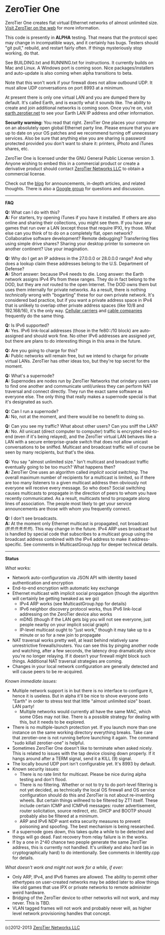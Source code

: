 ZeroTier One
======

ZeroTier One creates flat virtual Ethernet networks of almost unlimited size. [Visit ZeroTier on the web](https://www.zerotier.com/) for more information.

This code is presently in **ALPHA** testing. That means that the protocol spec may change in incompatible ways, and it certainly has bugs. Testers should "git pull," rebuild, and restart fairly often. If things mysteriously stop working, do that.

See BUILDING.txt and RUNNING.txt for instructions. It currently builds on Mac and Linux. A Windows port is coming soon. Nice packages/installers and auto-update is also coming when alpha transitions to beta.

Note that this won't work if your firewall does not allow outbound UDP. It must allow UDP conversations on port 8993 at a minimum.

At present there is only one virtual LAN and you are dumped there by default. It's called Earth, and is exactly what it sounds like. The ability to create and join additional networks is coming soon. Once you're on, visit [earth.zerotier.net](http://earth.zerotier.net/) to see your Earth LAN IP address and other information.

**Security warning:** You read that right. ZeroTier One places your computer on an absolutely open global Ethernet party line. Please ensure that you are up to date on your OS patches and we recommend turning off unnecessary services. Also be sure that anything else you are sharing is password protected provided you don't want to share it: printers, iPhoto and iTunes shares, etc.

ZeroTier One is licensed under the GNU General Public License version 3. Anyone wishing to embed this in a commercial product or create a derivative product should contact [ZeroTier Networks LLC](https://www.zerotier.com/) to obtain a commercial license.

Check out the [blog](http://blog.zerotier.com/) for announcements, in-depth articles, and related thoughts. There is also a [Google group](https://groups.google.com/forum/#!forum/zerotier-one-users) for questions and discussion.

----
**FAQ**

**Q:** What can I do with this?  
**A:** For starters, try opening iTunes if you have it installed. If others are also online and sharing their collections, you might see them. If you have any games that run over a LAN (except those that require IPX), try those. What else can you think of to do on a completely flat, open network? Collaborative software development? Remote debugging? Transferring files using simple drive shares? Sharing your desktop printer to someone on another continent? Use your imagination.

**Q:** Why do I get an IP address in the 27.0.0.0 or 28.0.0.0 range? And why does a lookup claim these addresses belong to the U.S. Department of Defense?  
**A:** Short answer: because IPv4 needs to die. Long answer: the Earth network assigns IPv4 IPs from these ranges. They do in fact belong to the DOD, but they are *not* routed to the open Internet. The DOD owns them but uses them internally for private networks. As a result, there is nothing *technically* wrong with "bogarting" these for our own private network. It's considered bad practice, but if you want a private address space in IPv4 that is unlikely to overlap other private address spaces (like 10/8 and 192.168/16), it's the only way. [Cellular carriers](http://www.androidcentral.com/sprint-internet-dept-defense-and-you)  and [cable companies](http://www.dslreports.com/forum/r25679029-Why-is-my-first-hop-to-a-DoD-assigned-IP-address-) frequently do the same thing.

**Q:** Is IPv6 supported?  
**A:** Yes. IPv6 link-local addresses (those in the fe80::/10 block) are auto-assigned and should work fine. No other IPv6 addresses are assigned *yet*, but there are plans to do interesting things in this area in the future.

**Q:** Are you going to charge for this?  
**A:** Public networks will remain free, but we intend to charge for private virtual LANs. ZeroTier has other ideas too, but they're top secret for the moment.

**Q:** What's a supernode?  
**A:** Supernodes are nodes run by ZeroTier Networks that orindary users use to find one another and communicate until/unless they can perform NAT traversal and connect directly. They run the exact same software as everyone else. The only thing that really makes a supernode special is that it's designated as such.

**Q:** Can I run a supernode?  
**A:** No, not at the moment, and there would be no benefit to doing so.

**Q:** Can you see my traffic? What about other users? Can you sniff the LAN?  
**A:** No. All unicast (direct computer to computer) traffic is encrypted end-to-end (even if it's being relayed), and the ZeroTier virtual LAN behaves like a LAN with a secure enterprise-grade switch that does not allow unicast conversations to be sniffed. Multicast and broadcast traffic will of course be seen by many recipients, but that's the idea.

**Q:** You say "almost unlimited size." Isn't multicast and broadcast traffic eventually going to be too much? What happens then?  
**A:** ZeroTier One uses an algorithm called *implicit social switching*. The overall maximum number of recipients for a multicast is limited, so if there are too many listeners to a given multicast address then obviously not everyone will receive every message. So who does? Social switching causes multicasts to propagate in the direction of peers to whom you have recently communicated. As a result, multicasts tend to propagate along lines of association. The people most likely to get your service announcements are those with whom you frequently connect.

**Q:** I don't see broadcasts.  
**A:** At the moment only Ethernet multicast is propagated, not broadcast (ff:ff:ff:ff:ff:ff). This may change in the future. IPv4 ARP uses broadcast but is handled by special code that subscribes to a multicast group using the broadcast address combined with the IPv4 address to make it address-specific. See comments in MulticastGroup.hpp for deeper technical details.

----
**Status**

*What works:*
 * Network auto-configuration via JSON API with identity based authentication and encryption
 * End-to-end encryption with automatic key exchange
 * Ethernet multicast with implicit social propagation (though the algorithm will certainly be getting tweaked as we go)
   * IPv4 ARP works (see MulticastGroup.hpp for details)
   * IPv6 neighbor discovery protocol works, thus IPv6 link-local addressing on the ZeroTier device also works
   * mDNS (though if the LAN gets big you will not see everyone, just people nearby on your implicit social graph)
   * IP-level multicast ought to "just work," though it may take up to a minute or so for a new join to propagate
 * NAT traversal works pretty well, at least behind relatively sane unrestrictive firewalls/routers. You can see this by pinging another node and watching, after a few seconds, the latency drop dramatically since you're no longer relaying. If it doesn't your firewall might block such things. Additional NAT traversal strategies are coming.
 * Changes in your local network configuration are generally detected and will cause peers to be re-acquired.

*Known immediate issues:*
 * Multiple network support is in but there is no interface to configure it, hence it is useless. But in alpha it'll be nice to shove everyone onto "Earth" in order to stress test that little "almost unlimited size" boast. LAN party!
   * Multiple networks would currently all have the same MAC, which some OSes may not like. There is a possible strategy for dealing with this, but it needs to be explored.
 * There is no multiple-launch protection yet. If you launch more than one instance on the same working directory everything breaks. Take care that zerotier-one is not running before launching it again. The command "sudo killall zerotier-one" is helpful.
 * Sometimes ZeroTier One doesn't like to terminate when asked nicely. This is related to issues with the tap device closing down properly. If it hangs around after a TERM signal, send it a KILL (9) signal.
 * The locally bound UDP port isn't configurable yet. It's 8993 by default.
 * Known security issues:
   * There is no rate limit for multicast. Please be nice during alpha testing and don't flood.
   * There is no filtering. Whether or not to try to do port-level filtering is not yet decided, as technically the local OS firewall and OS service configuration should do this and ZeroTier is not about re-inventing wheels. But certain things *will*need to be filtered by ZT1 itself. These include certain ICMP and ICMPv6 messages: router advertisement, router solicitation, source redirect, etc. DHCP and BOOTP should probably also be filtered at a minimum.
   * ARP and IPv6 NDP want extra security measures to prevent poisoning and spoofing. The best mechanism is being researched.
 * If a supernode goes down, this takes quite a while to be detected and things will go dead. Fast recovery from relay failure is in the works.
 * If by a one in 2^40 chance two people generate the same ZeroTier address, this is currently not handled. It's unlikely and also hard (as in cryptographically hard) to do intentionally. See comments in Identity.cpp for details.

*What doesn't work and might not work for a while, if ever:*
 * Only ARP, IPv4, and IPv6 frames are allowed. The ability to permit other ethertypes on user-created networks may be added later to allow things like old games that use IPX or private networks to remote administer weird hardware.
 * Bridging of the ZeroTier device to other networks will not work, and may never. This is TBD.
 * VLAN tagged frames will not work and probably never will, as higher level network provisioning handles that concept.

----

(c)2012-2013 [ZeroTier Networks LLC](https://www.zerotier.com/)
